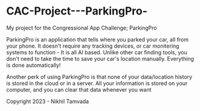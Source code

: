 # CAC-Project---ParkingPro-
My project for the Congressional App Challenge; ParkingPro

ParkingPro is an application that tells where you parked your car, all from your phone. It doesn't require any tracking devices, or car monitering systems to function - It is all AI based. 
Unlike other car finding tools, you don't need to take the time to save your car's location manually. Everything is done automatically!

Another perk of using ParkingPro is that none of your data/location history is stored in the cloud or in a server. All your information is stored on your computer, and you can clear that data whenever you want

Copyright 2023 - Nikhil Tamvada
